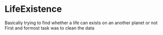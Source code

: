 # LifeExistence
Basically trying to find whether a life can exists on an another planet or not
First and formost task was to clean the data 